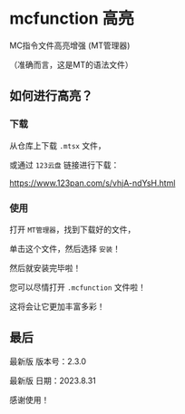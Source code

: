 # mcfunction 高亮
MC指令文件高亮增强 (MT管理器)

（准确而言，这是MT的语法文件）


## 如何进行高亮？

### 下载

从仓库上下载 `.mtsx` 文件，

或通过 `123云盘` 链接进行下载：

https://www.123pan.com/s/vhjA-ndYsH.html

### 使用

打开 `MT管理器`，找到下载好的文件，

单击这个文件，然后选择 `安装`！

然后就安装完毕啦！

您可以尽情打开 `.mcfunction` 文件啦！

这将会让它更加丰富多彩！

## 最后

最新版 版本号：2.3.0

最新版 日期：2023.8.31

感谢使用！
